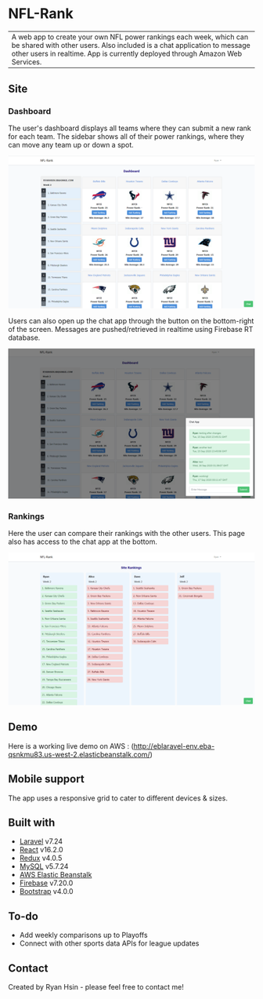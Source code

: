 # NFL-Rank
<table>
<tr>
<td>
  A web app to create your own NFL power rankings each week, which can be shared with other users. Also included is a chat application to message other users in realtime. App is currently deployed through Amazon Web Services.
</td>
</tr>
</table>


## Site

### Dashboard
The user's dashboard displays all teams where they can submit a new rank for each team. The sidebar shows all of their power rankings, where they can move any team up or down a spot. 

![](/public/Dashboard.png?raw=true)


Users can also open up the chat app through the button on the bottom-right of the screen. Messages are pushed/retrieved in realtime using Firebase RT database.

![](/public/Chat.png?raw=true)

### Rankings
Here the user can compare their rankings with the other users. This page also has access to the chat app at the bottom.

![](public/Rankings.png?raw=true)


## Demo
Here is a working live demo on AWS :  (http://eblaravel-env.eba-qsnkmu83.us-west-2.elasticbeanstalk.com/)


## Mobile support
The app uses a responsive grid to cater to different devices & sizes. 


## Built with 
- [Laravel](https://laravel.com/) v7.24
- [React](https://reactjs.org/) v16.2.0
- [Redux](https://redux.js.org/) v4.0.5
- [MySQL](https://www.mysql.com/) v5.7.24
- [AWS Elastic Beanstalk](https://aws.amazon.com/elasticbeanstalk/) 
- [Firebase](https://firebase.google.com/) v7.20.0
- [Bootstrap](http://getbootstrap.com/) v4.0.0


## To-do
- Add weekly comparisons up to Playoffs
- Connect with other sports data APIs for league updates


## Contact
Created by Ryan Hsin - please feel free to contact me!


